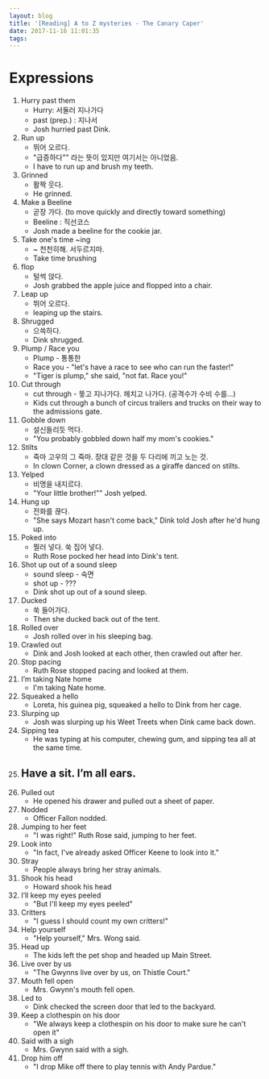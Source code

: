 ```yaml
---
layout: blog
title: '[Reading] A to Z mysteries - The Canary Caper'
date: 2017-11-16 11:01:35
tags:
---
```


# Expressions

1. Hurry past them
	- Hurry: 서둘러 지나가다
	- past (prep.) : 지나서
	- Josh hurried past Dink.
1. Run up
	- 뛰어 오르다.
	- "급증하다"" 라는 뜻이 있지만 여기서는 아니었음.
	- I have to run up and brush my teeth.
1. Grinned
	- 활짝 웃다.
	- He grinned.
1. Make a Beeline
	- 곧장 가다. (to move quickly and directly toward something)
	- Beeline : 직선코스
	- Josh made a beeline for the cookie jar.
1. Take one's time ~ing
	- ~ 천천히해. 서두르지마.
	- Take time brushing
1. flop
	- 털썩 앉다.
	- Josh grabbed the apple juice and flopped into a chair.
1. Leap up
	- 뛰어 오르다.
	- leaping up the stairs.
1. Shrugged
	- 으쓱하다.
	- Dink shrugged.
1. Plump / Race you
	- Plump - 통통한
	- Race you - "let's have a race to see who can run the faster!"
	- "Tiger is plump," she said, "not fat. Race you!"
1. Cut through
	- cut through - 뚷고 지나가다. 헤치고 나가다. (공격수가 수비 수를...)
	- Kids cut through a bunch of circus trailers and trucks on their way to the admissions gate.
1. Gobble down
	- 설신들리듯 먹다.
	- "You probably gobbled down half my mom's cookies."
1. Stilts
	- 죽마 고우의 그 죽마. 장대 같은 것을 두 다리에 끼고 노는 것.
	- In clown Corner, a clown dressed as a giraffe danced on stilts.
1. Yelped
	- 비명을 내지르다.
	- "Your little brother!"" Josh yelped.
1. Hung up
	- 전화를 끊다.
	- "She says Mozart hasn't come back," Dink told Josh after he'd hung up.
1. Poked into
	- 찔러 넣다. 쑥 집어 넣다.
	- Ruth Rose pocked her head into Dink's tent.
1. Shot up out of a sound sleep
	- sound sleep - 숙면
	- shot up - ???
	- Dink shot up out of a sound sleep.
1. Ducked
	- 쑥 들어가다.
	- Then she ducked back out of the tent.
1. Rolled over
	- Josh rolled over in his sleeping bag.
1. Crawled out
	- Dink and Josh looked at each other, then crawled out after her.
1. Stop pacing
	- Ruth Rose stopped pacing and looked at them.
1. I’m taking Nate home
	- I'm taking Nate home.
1. Squeaked a hello
	- Loreta, his guinea pig, squeaked a hello to Dink from her cage.
1. Slurping up
	- Josh was slurping up his Weet Treets when Dink came back down.
1. Sipping tea
	- He was typing at his computer, chewing gum, and sipping tea all at the same time.
1. Have a sit. I’m all ears.
	-
1. Pulled out
	- He opened his drawer and pulled out a sheet of paper.
1. Nodded
	- Officer Fallon nodded.
1. Jumping to her feet
	- "I was right!" Ruth Rose said, jumping to her feet.
1. Look into
	- "In fact, I've already asked Officer Keene to look into it."
1. Stray
	- People always bring her stray animals.
1. Shook his head
	- Howard shook his head
1. I’ll keep my eyes peeled
	- "But I'll keep my eyes peeled"
1. Critters
	- "I guess I should count my own critters!"
1. Help yourself
	- "Help yourself," Mrs. Wong said.
1. Head up
	- The kids left the pet shop and headed up Main Street.
1. Live over by us
	- "The Gwynns live over by us, on Thistle Court."
1. Mouth fell open
	- Mrs. Gwynn's mouth fell open.
1. Led to
	- Dink checked the screen door that led to the backyard.
1. Keep a clothespin on his door
	- "We always keep a clothespin on his door to make sure he can't open it"
1. Said with a sigh
	- Mrs. Gwynn said with a sigh.
1. Drop him off
	- "I drop Mike off there to play tennis with Andy Pardue."